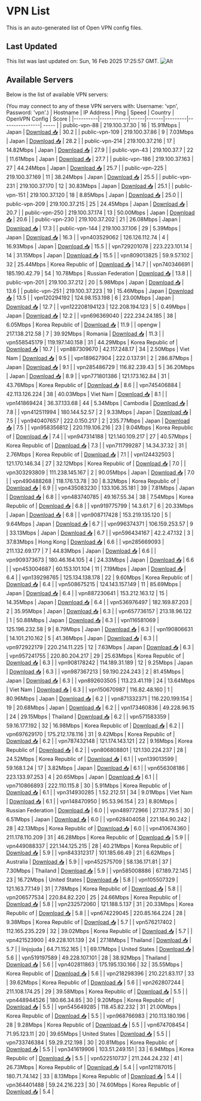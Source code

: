 # VPN List

This is an auto-generated list of Open VPN config files.

## Last Updated

This list was last updated on: Sun, 16 Feb 2025 17:25:57 GMT.
![Alt](https://repobeats.axiom.co/api/embed/186b98318ef1479477931607c1ad7d823f12451f.svg "Repobeats analytics image")

## Available Servers

Below is the list of available VPN servers:

(You may connect to any of these VPN servers with: Username: 'vpn', Password: 'vpn'.)
| Hostname | IP Address | Ping | Speed | Country | OpenVPN Config | Score |
|----------|------------|------|-------|---------|----------------| ----- |
| public-vpn-88 | 219.100.37.30 | 16 | 15.91Mbps | Japan | [Download 📥](./configs/server_0_JP.ovpn) | 30.2 |
| public-vpn-109 | 219.100.37.86 | 9 | 7.03Mbps | Japan | [Download 📥](./configs/server_1_JP.ovpn) | 28.2 |
| public-vpn-214 | 219.100.37.216 | 17 | 14.82Mbps | Japan | [Download 📥](./configs/server_2_JP.ovpn) | 27.9 |
| public-vpn-43 | 219.100.37.7 | 22 | 11.61Mbps | Japan | [Download 📥](./configs/server_3_JP.ovpn) | 27.7 |
| public-vpn-186 | 219.100.37.163 | 27 | 44.24Mbps | Japan | [Download 📥](./configs/server_4_JP.ovpn) | 25.7 |
| public-vpn-225 | 219.100.37.169 | 11 | 38.24Mbps | Japan | [Download 📥](./configs/server_5_JP.ovpn) | 25.5 |
| public-vpn-231 | 219.100.37.170 | 12 | 30.83Mbps | Japan | [Download 📥](./configs/server_6_JP.ovpn) | 25.1 |
| public-vpn-151 | 219.100.37.120 | 18 | 8.85Mbps | Japan | [Download 📥](./configs/server_7_JP.ovpn) | 25.0 |
| public-vpn-209 | 219.100.37.215 | 25 | 24.45Mbps | Japan | [Download 📥](./configs/server_8_JP.ovpn) | 20.7 |
| public-vpn-250 | 219.100.37.174 | 13 | 50.00Mbps | Japan | [Download 📥](./configs/server_9_JP.ovpn) | 20.6 |
| public-vpn-230 | 219.100.37.202 | 21 | 26.08Mbps | Japan | [Download 📥](./configs/server_10_JP.ovpn) | 17.3 |
| public-vpn-144 | 219.100.37.106 | 29 | 5.39Mbps | Japan | [Download 📥](./configs/server_11_JP.ovpn) | 16.3 |
| vpn403529062 | 126.126.112.74 | 4 | 16.93Mbps | Japan | [Download 📥](./configs/server_12_JP.ovpn) | 15.5 |
| vpn729201078 | 223.223.101.14 | 14 | 31.15Mbps | Japan | [Download 📥](./configs/server_13_JP.ovpn) | 15.5 |
| vpn809013825 | 59.9.57.102 | 32 | 25.44Mbps | Korea Republic of | [Download 📥](./configs/server_14_KR.ovpn) | 14.7 |
| vpn740346691 | 185.190.42.79 | 54 | 10.78Mbps | Russian Federation | [Download 📥](./configs/server_15_RU.ovpn) | 13.8 |
| public-vpn-201 | 219.100.37.212 | 20 | 5.98Mbps | Japan | [Download 📥](./configs/server_16_JP.ovpn) | 13.6 |
| public-vpn-251 | 219.100.37.223 | 19 | 15.46Mbps | Japan | [Download 📥](./configs/server_17_JP.ovpn) | 13.5 |
| vpn120294192 | 124.98.153.198 | 6 | 23.00Mbps | Japan | [Download 📥](./configs/server_18_JP.ovpn) | 12.7 |
| vpn122208194123 | 122.208.194.123 | 5 | 0.49Mbps | Japan | [Download 📥](./configs/server_19_JP.ovpn) | 12.2 |
| vpn696369040 | 222.234.24.185 | 38 | 6.05Mbps | Korea Republic of | [Download 📥](./configs/server_20_KR.ovpn) | 11.9 |
| opengw | 217.138.212.58 | 7 | 39.92Mbps | Romania | [Download 📥](./configs/server_21_RO.ovpn) | 11.3 |
| vpn558545179 | 119.197.140.158 | 31 | 44.29Mbps | Korea Republic of | [Download 📥](./configs/server_22_KR.ovpn) | 10.7 |
| vpn887309670 | 42.117.248.17 | 34 | 2.50Mbps | Viet Nam | [Download 📥](./configs/server_23_VN.ovpn) | 9.5 |
| vpn189627904 | 222.0.137.91 | 2 | 286.87Mbps | Japan | [Download 📥](./configs/server_24_JP.ovpn) | 9.1 |
| vpn285486729 | 116.82.239.43 | 5 | 36.20Mbps | Japan | [Download 📥](./configs/server_25_JP.ovpn) | 8.9 |
| vpn771801386 | 121.173.162.84 | 31 | 43.76Mbps | Korea Republic of | [Download 📥](./configs/server_26_KR.ovpn) | 8.6 |
| vpn745406884 | 42.113.126.224 | 38 | 40.03Mbps | Viet Nam | [Download 📥](./configs/server_27_VN.ovpn) | 8.1 |
| vpn141869424 | 36.37.133.68 | 44 | 5.34Mbps | Cambodia | [Download 📥](./configs/server_28_KH.ovpn) | 7.8 |
| vpn412511994 | 180.144.52.57 | 2 | 9.33Mbps | Japan | [Download 📥](./configs/server_29_JP.ovpn) | 7.5 |
| vpn940407657 | 222.0.150.217 | 2 | 235.77Mbps | Japan | [Download 📥](./configs/server_30_JP.ovpn) | 7.5 |
| vpn958356812 | 220.119.106.216 | 23 | 9.04Mbps | Korea Republic of | [Download 📥](./configs/server_31_KR.ovpn) | 7.4 |
| vpn947314188 | 121.140.109.217 | 27 | 40.57Mbps | Korea Republic of | [Download 📥](./configs/server_32_KR.ovpn) | 7.3 |
| vpn711799287 | 14.34.37.32 | 31 | 2.76Mbps | Korea Republic of | [Download 📥](./configs/server_33_KR.ovpn) | 7.1 |
| vpn124432503 | 121.170.146.34 | 27 | 32.12Mbps | Korea Republic of | [Download 📥](./configs/server_34_KR.ovpn) | 7.0 |
| vpn303293809 | 111.238.145.167 | 2 | 90.05Mbps | Japan | [Download 📥](./configs/server_35_JP.ovpn) | 7.0 |
| vpn490488268 | 118.176.13.78 | 30 | 8.32Mbps | Korea Republic of | [Download 📥](./configs/server_36_KR.ovpn) | 6.9 |
| vpn435083230 | 133.106.35.181 | 39 | 7.81Mbps | Japan | [Download 📥](./configs/server_37_JP.ovpn) | 6.8 |
| vpn483740785 | 49.167.55.34 | 38 | 7.54Mbps | Korea Republic of | [Download 📥](./configs/server_38_KR.ovpn) | 6.8 |
| vpn919775799 | 14.3.61.7 | 6 | 20.33Mbps | Japan | [Download 📥](./configs/server_39_JP.ovpn) | 6.8 |
| vpn908717428 | 153.219.135.120 | 5 | 9.64Mbps | Japan | [Download 📥](./configs/server_40_JP.ovpn) | 6.7 |
| vpn996374371 | 106.159.253.57 | 9 | 33.13Mbps | Japan | [Download 📥](./configs/server_41_JP.ovpn) | 6.7 |
| vpn596434167 | 42.2.47.132 | 3 | 37.83Mbps | Hong Kong | [Download 📥](./configs/server_42_HK.ovpn) | 6.6 |
| vpn285669093 | 211.132.69.177 | 7 | 44.83Mbps | Japan | [Download 📥](./configs/server_43_JP.ovpn) | 6.6 |
| vpn909373673 | 180.46.164.105 | 4 | 24.33Mbps | Japan | [Download 📥](./configs/server_44_JP.ovpn) | 6.6 |
| vpn453004687 | 60.153.101.104 | 11 | 7.19Mbps | Japan | [Download 📥](./configs/server_45_JP.ovpn) | 6.4 |
| vpn139298765 | 125.134.138.178 | 22 | 9.60Mbps | Korea Republic of | [Download 📥](./configs/server_46_KR.ovpn) | 6.4 |
| vpn508675215 | 124.143.157.149 | 11 | 85.69Mbps | Japan | [Download 📥](./configs/server_47_JP.ovpn) | 6.4 |
| vpn887230641 | 153.212.163.12 | 15 | 14.35Mbps | Japan | [Download 📥](./configs/server_48_JP.ovpn) | 6.4 |
| vpn536976497 | 182.169.87.203 | 2 | 35.95Mbps | Japan | [Download 📥](./configs/server_49_JP.ovpn) | 6.3 |
| vpn657736157 | 213.18.96.122 | 1 | 50.88Mbps | Japan | [Download 📥](./configs/server_50_JP.ovpn) | 6.3 |
| vpn116581069 | 125.196.232.58 | 9 | 8.79Mbps | Japan | [Download 📥](./configs/server_51_JP.ovpn) | 6.3 |
| vpn190806631 | 14.101.210.162 | 5 | 41.36Mbps | Japan | [Download 📥](./configs/server_52_JP.ovpn) | 6.3 |
| vpn972922179 | 220.214.11.225 | 12 | 7.63Mbps | Japan | [Download 📥](./configs/server_53_JP.ovpn) | 6.3 |
| vpn957241755 | 220.80.204.217 | 29 | 25.63Mbps | Korea Republic of | [Download 📥](./configs/server_54_KR.ovpn) | 6.3 |
| vpn908178242 | 114.189.31.189 | 12 | 9.25Mbps | Japan | [Download 📥](./configs/server_55_JP.ovpn) | 6.3 |
| vpn987367213 | 59.190.224.243 | 2 | 81.45Mbps | Japan | [Download 📥](./configs/server_56_JP.ovpn) | 6.3 |
| vpn892603505 | 113.23.41.119 | 24 | 13.64Mbps | Viet Nam | [Download 📥](./configs/server_57_VN.ovpn) | 6.3 |
| vpn150670987 | 116.82.48.160 | 1 | 80.96Mbps | Japan | [Download 📥](./configs/server_58_JP.ovpn) | 6.2 |
| vpn871332371 | 116.220.199.154 | 19 | 20.68Mbps | Japan | [Download 📥](./configs/server_59_JP.ovpn) | 6.2 |
| vpn173460836 | 49.228.96.15 | 24 | 29.15Mbps | Thailand | [Download 📥](./configs/server_60_TH.ovpn) | 6.2 |
| vpn571583359 | 59.16.177.192 | 32 | 16.98Mbps | Korea Republic of | [Download 📥](./configs/server_61_KR.ovpn) | 6.2 |
| vpn697629170 | 175.212.178.116 | 31 | 9.42Mbps | Korea Republic of | [Download 📥](./configs/server_62_KR.ovpn) | 6.2 |
| vpn787432148 | 121.174.143.121 | 22 | 9.16Mbps | Korea Republic of | [Download 📥](./configs/server_63_KR.ovpn) | 6.2 |
| vpn806808801 | 121.130.224.237 | 28 | 24.52Mbps | Korea Republic of | [Download 📥](./configs/server_64_KR.ovpn) | 6.1 |
| vpn139013599 | 59.168.1.24 | 17 | 3.82Mbps | Japan | [Download 📥](./configs/server_65_JP.ovpn) | 6.1 |
| vpn656308186 | 223.133.97.253 | 4 | 20.65Mbps | Japan | [Download 📥](./configs/server_66_JP.ovpn) | 6.1 |
| vpn710866893 | 222.110.115.8 | 30 | 5.91Mbps | Korea Republic of | [Download 📥](./configs/server_67_KR.ovpn) | 6.1 |
| vpn314930285 | 1.52.212.51 | 34 | 9.01Mbps | Viet Nam | [Download 📥](./configs/server_68_VN.ovpn) | 6.1 |
| vpn148470950 | 95.53.96.154 | 23 | 8.80Mbps | Russian Federation | [Download 📥](./configs/server_69_RU.ovpn) | 6.0 |
| vpn489772966 | 27.137.79.5 | 30 | 6.51Mbps | Japan | [Download 📥](./configs/server_70_JP.ovpn) | 6.0 |
| vpn628404058 | 221.164.90.242 | 28 | 42.13Mbps | Korea Republic of | [Download 📥](./configs/server_71_KR.ovpn) | 6.0 |
| vpn410674360 | 211.178.110.209 | 31 | 46.28Mbps | Korea Republic of | [Download 📥](./configs/server_72_KR.ovpn) | 5.9 |
| vpn449088337 | 221.144.125.215 | 28 | 40.21Mbps | Korea Republic of | [Download 📥](./configs/server_73_KR.ovpn) | 5.9 |
| vpn843312317 | 101.185.66.49 | 21 | 6.62Mbps | Australia | [Download 📥](./configs/server_74_AU.ovpn) | 5.9 |
| vpn452575709 | 58.136.171.81 | 37 | 7.30Mbps | Thailand | [Download 📥](./configs/server_75_TH.ovpn) | 5.9 |
| vpn585008886 | 67.189.72.145 | 23 | 16.72Mbps | United States | [Download 📥](./configs/server_76_US.ovpn) | 5.8 |
| vpn105507329 | 121.163.77.149 | 31 | 7.78Mbps | Korea Republic of | [Download 📥](./configs/server_77_KR.ovpn) | 5.8 |
| vpn206577534 | 220.84.82.220 | 25 | 24.66Mbps | Korea Republic of | [Download 📥](./configs/server_78_KR.ovpn) | 5.8 |
| vpn232572060 | 121.188.5.137 | 31 | 20.33Mbps | Korea Republic of | [Download 📥](./configs/server_79_KR.ovpn) | 5.8 |
| vpn674229045 | 220.85.164.224 | 28 | 9.38Mbps | Korea Republic of | [Download 📥](./configs/server_80_KR.ovpn) | 5.7 |
| vpn576217402 | 112.165.235.229 | 32 | 39.02Mbps | Korea Republic of | [Download 📥](./configs/server_81_KR.ovpn) | 5.7 |
| vpn421523900 | 49.228.101.139 | 24 | 27.18Mbps | Thailand | [Download 📥](./configs/server_82_TH.ovpn) | 5.7 |
| linjojuda | 64.71.152.165 | 1 | 69.17Mbps | United States | [Download 📥](./configs/server_83_US.ovpn) | 5.6 |
| vpn519197589 | 49.228.107.101 | 28 | 38.92Mbps | Thailand | [Download 📥](./configs/server_84_TH.ovpn) | 5.6 |
| vpn402811863 | 175.195.130.166 | 32 | 35.55Mbps | Korea Republic of | [Download 📥](./configs/server_85_KR.ovpn) | 5.6 |
| vpn218298396 | 210.221.83.117 | 33 | 39.62Mbps | Korea Republic of | [Download 📥](./configs/server_86_KR.ovpn) | 5.6 |
| vpn262807244 | 211.108.174.25 | 29 | 39.58Mbps | Korea Republic of | [Download 📥](./configs/server_87_KR.ovpn) | 5.5 |
| vpn448944526 | 180.66.34.85 | 30 | 9.20Mbps | Korea Republic of | [Download 📥](./configs/server_88_KR.ovpn) | 5.5 |
| vpn545649285 | 118.45.82.232 | 31 | 21.00Mbps | Korea Republic of | [Download 📥](./configs/server_89_KR.ovpn) | 5.5 |
| vpn968766983 | 210.113.180.196 | 28 | 9.28Mbps | Korea Republic of | [Download 📥](./configs/server_90_KR.ovpn) | 5.5 |
| vpn674708454 | 71.95.123.11 | 20 | 39.65Mbps | United States | [Download 📥](./configs/server_91_US.ovpn) | 5.5 |
| vpn733746384 | 59.29.212.198 | 30 | 20.81Mbps | Korea Republic of | [Download 📥](./configs/server_92_KR.ovpn) | 5.5 |
| vpn341619906 | 103.51.249.151 | 33 | 6.94Mbps | Korea Republic of | [Download 📥](./configs/server_93_KR.ovpn) | 5.5 |
| vpn522510737 | 211.244.24.232 | 41 | 26.73Mbps | Korea Republic of | [Download 📥](./configs/server_94_KR.ovpn) | 5.4 |
| vpn121187015 | 180.71.74.142 | 33 | 8.13Mbps | Korea Republic of | [Download 📥](./configs/server_95_KR.ovpn) | 5.4 |
| vpn364401488 | 59.24.216.223 | 30 | 74.60Mbps | Korea Republic of | [Download 📥](./configs/server_96_KR.ovpn) | 5.4 |
